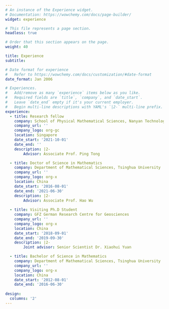 ```yaml
---
# An instance of the Experience widget.
# Documentation: https://wowchemy.com/docs/page-builder/
widget: experience

# This file represents a page section.
headless: true

# Order that this section appears on the page.
weight: 40

title: Experience
subtitle:

# Date format for experience
#   Refer to https://wowchemy.com/docs/customization/#date-format
date_format: Jan 2006

# Experiences.
#   Add/remove as many `experience` items below as you like.
#   Required fields are `title`, `company`, and `date_start`.
#   Leave `date_end` empty if it's your current employer.
#   Begin multi-line descriptions with YAML's `|2-` multi-line prefix.
experience:
  - title: Research fellow
    company: School of Physical Mathematical Sciences, Nanyan Technological University
    company_url: ''
    company_logo: org-gc
    location: Singapore
    date_start: '2021-10-01'
    date_end: ''
    description: |2-
        Advisor: Associate Prof. Ping Tong

  - title: Doctor of Science in Mathematics
    company: Department of Mathematical Sciences, Tsinghua University
    company_url: ''
    company_logo: org-x
    location: China
    date_start: '2016-08-01'
    date_end: '2021-06-30'
    description: |2-
        Advisor: Associate Prof. Hao Wu
  
  - title: Visiting Ph.D Student
    company: GFZ German Research Centre for Geosciences
    company_url: ''
    company_logo: org-x
    location: China
    date_start: '2018-09-01'
    date_end: '2019-09-30'
    description: |2-
        Joint advisor: Senior Scientist Dr. Xiaohui Yuan

  - title: Bachelor of Science in Mathematics
    company: Department of Mathematical Sciences, Tsinghua University
    company_url: ''
    company_logo: org-x
    location: China
    date_start: '2012-08-01'
    date_end: '2016-06-30'
        
design:
  columns: '2'
---
```

